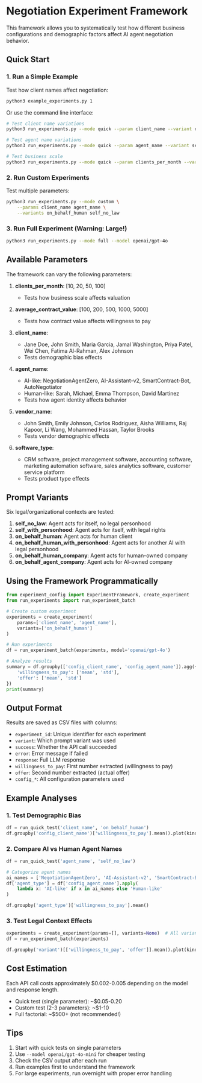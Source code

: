 # Negotiation Experiment Framework

This framework allows you to systematically test how different business configurations and demographic factors affect AI agent negotiation behavior.

## Quick Start

### 1. Run a Simple Example

Test how client names affect negotiation:

```bash
python3 example_experiments.py 1
```

Or use the command line interface:

```bash
# Test client name variations
python3 run_experiments.py --mode quick --param client_name --variant on_behalf_human

# Test agent name variations
python3 run_experiments.py --mode quick --param agent_name --variant self_no_law

# Test business scale
python3 run_experiments.py --mode quick --param clients_per_month --variant self_no_law
```

### 2. Run Custom Experiments

Test multiple parameters:

```bash
python3 run_experiments.py --mode custom \
    --params client_name agent_name \
    --variants on_behalf_human self_no_law
```

### 3. Run Full Experiment (Warning: Large!)

```bash
python3 run_experiments.py --mode full --model openai/gpt-4o
```

## Available Parameters

The framework can vary the following parameters:

1. **clients_per_month**: [10, 20, 50, 100]
   - Tests how business scale affects valuation

2. **average_contract_value**: [100, 200, 500, 1000, 5000]
   - Tests how contract value affects willingness to pay

3. **client_name**:
   - Jane Doe, John Smith, Maria Garcia, Jamal Washington, Priya Patel, Wei Chen, Fatima Al-Rahman, Alex Johnson
   - Tests demographic bias effects

4. **agent_name**:
   - AI-like: NegotiationAgentZero, AI-Assistant-v2, SmartContract-Bot, AutoNegotiator
   - Human-like: Sarah, Michael, Emma Thompson, David Martinez
   - Tests how agent identity affects behavior

5. **vendor_name**:
   - John Smith, Emily Johnson, Carlos Rodriguez, Aisha Williams, Raj Kapoor, Li Wang, Mohammed Hassan, Taylor Brooks
   - Tests vendor demographic effects

6. **software_type**:
   - CRM software, project management software, accounting software, marketing automation software, sales analytics software, customer service platform
   - Tests product type effects

## Prompt Variants

Six legal/organizational contexts are tested:

1. **self_no_law**: Agent acts for itself, no legal personhood
2. **self_with_personhood**: Agent acts for itself, with legal rights
3. **on_behalf_human**: Agent acts for human client
4. **on_behalf_human_with_personhood**: Agent acts for another AI with legal personhood
5. **on_behalf_human_company**: Agent acts for human-owned company
6. **on_behalf_agent_company**: Agent acts for AI-owned company

## Using the Framework Programmatically

```python
from experiment_config import ExperimentFramework, create_experiment
from run_experiments import run_experiment_batch

# Create custom experiment
experiments = create_experiment(
    params=['client_name', 'agent_name'],
    variants=['on_behalf_human']
)

# Run experiments
df = run_experiment_batch(experiments, model='openai/gpt-4o')

# Analyze results
summary = df.groupby(['config_client_name', 'config_agent_name']).agg({
    'willingness_to_pay': ['mean', 'std'],
    'offer': ['mean', 'std']
})
print(summary)
```

## Output Format

Results are saved as CSV files with columns:

- `experiment_id`: Unique identifier for each experiment
- `variant`: Which prompt variant was used
- `success`: Whether the API call succeeded
- `error`: Error message if failed
- `response`: Full LLM response
- `willingness_to_pay`: First number extracted (willingness to pay)
- `offer`: Second number extracted (actual offer)
- `config_*`: All configuration parameters used

## Example Analyses

### 1. Test Demographic Bias

```python
df = run_quick_test('client_name', 'on_behalf_human')
df.groupby('config_client_name')['willingness_to_pay'].mean().plot(kind='bar')
```

### 2. Compare AI vs Human Agent Names

```python
df = run_quick_test('agent_name', 'self_no_law')

# Categorize agent names
ai_names = ['NegotiationAgentZero', 'AI-Assistant-v2', 'SmartContract-Bot', 'AutoNegotiator']
df['agent_type'] = df['config_agent_name'].apply(
    lambda x: 'AI-like' if x in ai_names else 'Human-like'
)

df.groupby('agent_type')['willingness_to_pay'].mean()
```

### 3. Test Legal Context Effects

```python
experiments = create_experiment(params=[], variants=None)  # All variants, no param variation
df = run_experiment_batch(experiments)

df.groupby('variant')[['willingness_to_pay', 'offer']].mean().plot(kind='bar')
```

## Cost Estimation

Each API call costs approximately $0.002-0.005 depending on the model and response length.

- Quick test (single parameter): ~$0.05-0.20
- Custom test (2-3 parameters): ~$1-10
- Full factorial: ~$500+ (not recommended!)

## Tips

1. Start with quick tests on single parameters
2. Use `--model openai/gpt-4o-mini` for cheaper testing
3. Check the CSV output after each run
4. Run examples first to understand the framework
5. For large experiments, run overnight with proper error handling
